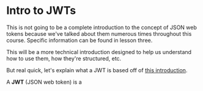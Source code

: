 # Intro to JWTs

This is not going to be a complete introduction to the concept of JSON web tokens because we've talked about them numerous times throughout this course. Specific information can be found in lesson three.

This will be a more technical introduction designed to help us understand how to use them, how they're structured, etc.

But real quick, let's explain what a JWT is based off of [this introduction](https://jwt.io/introduction).

A **JWT** (JSON web token) is a
